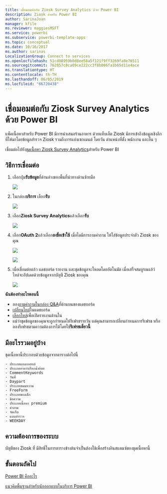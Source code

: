 ```yaml
---
title: เชื่อมอมต่อกับ Ziosk Survey Analytics ด้วย Power BI
description: Ziosk สำหรับ Power BI
author: SarinaJoan
manager: kfile
ms.reviewer: maggiesMSFT
ms.service: powerbi
ms.subservice: powerbi-template-apps
ms.topic: conceptual
ms.date: 10/16/2017
ms.author: sarinas
LocalizationGroup: Connect to services
ms.openlocfilehash: 51cd08959b0d8ee58a5f121f9ff3269fa8e76511
ms.sourcegitcommit: 762857c8ca09ce222cc3f8b006fa1b65d11e4ace
ms.translationtype: HT
ms.contentlocale: th-TH
ms.lasthandoff: 06/05/2019
ms.locfileid: "66720438"
---
```

# <a name="connect-to-ziosk-survey-analytics-with-power-bi"></a>เชื่อมอมต่อกับ Ziosk Survey Analytics ด้วย Power BI
แพ็คเนื้อหาสำหรับ Power BI มีการนำเสนอร้านอาหาร ด้วยแท็บเล็ต Ziosk มีการเข้าถึงข้อมูลเชิงลึกที่ให้มาโดยข้อมูลสำรวจ Ziosk รวมถึงการแบ่งเซกเมนต์ โดยวัน ตำแหน่งที่ตั้ง พนักงาน และอื่น ๆ

เชื่อมต่อไปยัง[ชุดเนื้อหา Ziosk Survey Analytics](https://app.powerbi.com/getdata/services/ziosk-survey-analytics)สำหรับ Power BI

## <a name="how-to-connect"></a>วิธีการเชื่อมต่อ
1. เลือกปุ่ม**รับข้อมูล**ที่ด้านล่างของพื้นที่นำทางด้านซ้ายมือ  
   
    ![](media/service-connect-to-ziosk/getdata.png)
2. ในกล่อง**บริการ** เลือก**รับ**  
   
    ![](media/service-connect-to-ziosk/services.png)
3. เลือก**Ziosk Survey Analytics**แล้วเลือก**รับ**  
   
    ![](media/service-connect-to-ziosk/ziosk.png)
4. เลือก**OAuth 2**แล้วเลือก**ลงชื่อเข้าใช้** เมื่อไดมีการถามคำถาม ให้ใส่ข้อมูลประจำตัว Ziosk ของคุณ
   
    ![](media/service-connect-to-ziosk/creds.png)
   
    ![](media/service-connect-to-ziosk/creds2.png)
5. เมื่อเชื่อมต่อแล้ว แดชบอร์ด รายงาน และชุดข้อมูลจะโหลดโดยอัตโนมัต เมื่อเสร็จสมบูรณแล้ว์ ไทล์จะอัปเดตด้วยข้อมูลจากบัญชี Ziosk ของคุณ
   
    ![](media/service-connect-to-ziosk/dashboard.png)

**ฉันต้องทำอะไรตอนนี้**

* ลอง[ถามคำถามในกล่อง Q&A](consumer/end-user-q-and-a.md)ที่ด้านบนของแดชบอร์ด
* [เปลี่ยนไทล์](service-dashboard-edit-tile.md)ในแดชบอร์ด
* [เลือกไทล์](consumer/end-user-tiles.md)เพื่อเปิดรายงานด้านใน
* แม้ว่าชุดข้อมูลของคุณจะถูกกำหนดให้รีเฟรชรายวัน แต่คุณสามารถเปลี่ยนกำหนดการรีเฟรช หรือลองรีเฟรชตามความต้องการได้โดยใช้**รีเฟรชเดี๋ยวนี้**

## <a name="whats-included"></a>มีอะไรรวมอยู่บ้าง
ชุดเนื้อหานี้ประกอบด้วยข้อมูลจากตารางต่อไปนี้  

    - ประเภทแอลกอฮอล์  
    - ประเภทอาหารเรียกน้ำย้อย  
    - CommentKeywords  
    - วันที่  
    - Daypart  
    - ประเภทขนมหวาน  
    - FreeForm  
    - ประเภทของเด็ก  
    - ข้อความ  
    - ประเภทเนื้อหา premium  
    - คำถาม  
    - จัดเก็บ  
    - แบบสำรวจ  
    - WEEKDAY  


## <a name="system-requirements"></a>ความต้องการของระบบ
บัญชีของ Ziosk ที่ มีสิทธิ์ในการตารางข้างต้นจำเป็นต้องใช้เพื่อสร้างอินสแตนซ์ของชุดเนื้อหานี้

## <a name="next-steps"></a>ขั้นตอนถัดไป
[Power BI คืออะไร](power-bi-overview.md)

[แนวคิดพื้นฐานสำหรับนักออกแบบในบริการ Power BI](service-basic-concepts.md)

